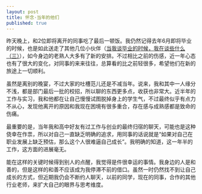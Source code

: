 ```yaml
---
layout: post
title: 怀念·当年的他们
published: true
---
```


昨天晚上，和2位即将离开的同事吃了最后一顿饭。我仍然记得去年6月即将毕业的时候，也是如此送走了其他几位小伙伴（[当我谈毕业的时候，我在谈些什么（三）](http://zhangdjxx.github.io/2013/06/13/when-i-gratulation-3)），如今身边的老熟人大多有了新的安排。不过相比之前的伤感，近一年心态也有了很大的变化，对同事的来来往往，总算看的比之前轻很多，希望他们在新的旅途上一切顺利。

虽然是离别的晚宴，不过大家的吐槽范儿还是不减当年。说来，我和其中一人缘分不浅，都是部门最后一批的校招，所以聊的东西更多点，收获也非常大。近半年的工作与实习，我和他都在让自己慢慢试图脱掉身上的学生气，不过最终似乎有点力不从心，发现他离开的原因和我现在困境有很多重合，存在感与成熟感都是致命的伤痛。

最重要的是，当年我和高中好友有过工作与创业的最终归宿的聊天，可能也是这种侥幸在作祟，所以对自己一直缺乏明确的追求，用同事的话说就是“如果对自己在职业发展上缺乏预估，那么这个人很难逼自己成长”。我明确的知道，这一年半的工作，这方面的进展毫无。

能在这样的关键时候得到别人的点醒，我觉得是件很幸运的事情。我身边的人是和善的，但是这样的和善不应该成为我停滞不前的借口。虽然一时仍然找不到让自己成长的方式，但近期我仍会不断约人聊天，以前的同学，现在的同事，合作的其他行业老师，来扩大自己的眼界与思考维度。


